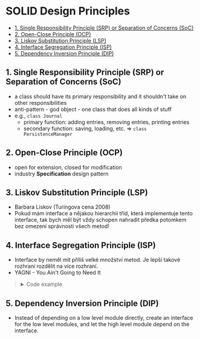 # SOLID Design Principles

- [1. Single Responsibility Principle (SRP) or Separation of Concerns (SoC)](#1-single-responsibility-principle-srp-or-separation-of-concerns-soc)
- [2. Open-Close Principle (OCP)](#2-open-close-principle-ocp)
- [3. Liskov Substitution Principle (LSP)](#3-liskov-substitution-principle-lsp)
- [4. Interface Segregation Principle (ISP)](#4-interface-segregation-principle-isp)
- [5. Dependency Inversion Principle (DIP)](#5-dependency-inversion-principle-dip)

## 1. Single Responsibility Principle (SRP) or Separation of Concerns (SoC)

- a class should have its primary responsibility and it shouldn't take on other responsibilities
- anti-pattern - god object - one class that does all kinds of stuff
- e.g., `class Journal`
  - primary function: adding entries, removing entries, printing entries
  - secondary function: saving, loading, etc.   $\Rightarrow$ `class PersistenceManager`  

## 2. Open-Close Principle (OCP)

- open for extension, closed for modification
- industry **Specification** design pattern

## 3. Liskov Substitution Principle (LSP)

- Barbara Liskov (Turingova cena 2008)
- Pokud mám interface a nějakou hierarchii tříd, která implementuje tento interface, tak bych měl být vždy schopen nahradit předka potomkem bez omezení správnosti všech metod!

## 4. Interface Segregation Principle (ISP)

- Interface by neměl mít příliš velké množství metod. Je lepší takové rozhraní rozdělit na více rozhraní.
- YAGNI - You Ain't Going to Need It

><details>
>  <summary>Code example</summary>
>
>```python
>from abc import ABC, abstractmethod
>
># wrong - YAGNI
>
>class Machine(ABC):
>    @abstractmethod
>    def print(self, document):
>        raise NotImplementedError()
>
>    @abstractmethod
>    def fax(self, document):
>        raise NotImplementedError()
>
>    @abstractmethod
>    def scan(self, document):
>        raise NotImplementedError()
>```
>
>```python
># this is better
>
>class Printer(ABC):
>    @abstractmethod
>    def print(self, document): pass
>
>
>class Scanner(ABC):
>    @abstractmethod
>    def scan(self, document): pass
>```
>
></details>

## 5. Dependency Inversion Principle (DIP)

- Instead of depending on a low level module directly, create an interface for the low level modules, and let the high level module depend on the interface.
